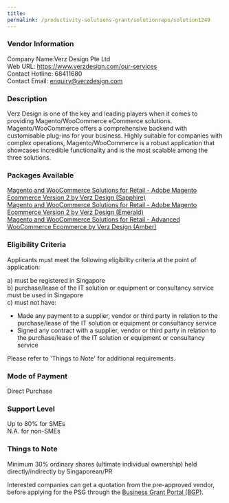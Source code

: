 ```yaml
---
title: 
permalink: /productivity-solutions-grant/solutionrepo/solution1249
---
```


### Vendor Information
Company Name:Verz Design Pte Ltd <br>Web URL: https://www.verzdesign.com/our-services <br>Contact Hotline: 68411680 <br>Contact Email: enquiry@verzdesign.com <br>

### Description

Verz Design is one of the key and leading players when it comes to providing Magento/WooCommerce eCommerce solutions. Magento/WooCommerce offers a comprehensive backend with customisable plug-ins for your business. Highly suitable for companies with complex operations, Magento/WooCommerce is a robust application that showcases incredible functionality and is the most scalable among the three solutions.

### Packages Available

<a href='https://www.gobusiness.gov.sg/images/psg/Desensitised_Verz_Design_20200370_Annex_3_Part_1.pdf' target='_blank'>Magento and WooCommerce Solutions for Retail - Adobe Magento Ecommerce Version 2 by Verz Design (Sapphire)</a><br/>
<a href='https://www.gobusiness.gov.sg/images/psg/Desensitised_Verz_Design_20200370_Annex_3_Part_2.pdf' target='_blank'>Magento and WooCommerce Solutions for Retail - Adobe Magento Ecommerce Version 2 by Verz Design (Emerald)</a><br/>
<a href='https://www.gobusiness.gov.sg/images/psg/Desensitised_Verz_Design_20200370_Annex_3_Part_3.pdf' target='_blank'>Magento and WooCommerce Solutions for Retail - Advanced WooCommerce Ecommerce by Verz Design (Amber)</a><br/>

### Eligibility Criteria

Applicants must meet the following eligibility criteria at the point of application:

a) must be registered in Singapore <br>
b) purchase/lease of the IT solution or equipment or consultancy service must be used in Singapore <br>
c) must not have:
- Made any payment to a supplier, vendor or third party in relation to the purchase/lease of the IT solution or equipment or consultancy service
- Signed any contract with a supplier, vendor or third party in relation to the purchase/lease of the IT solution or equipment or consultancy service

Please refer to 'Things to Note' for additional requirements.

### Mode of Payment
Direct Purchase

### Support Level
Up to 80% for SMEs <br>
N.A. for non-SMEs

### Things to Note
Minimum 30% ordinary shares (ultimate individual ownership) held directly/indirectly by Singaporean/PR

Interested companies can get a quotation from the pre-approved vendor, before applying for the PSG through the <a target='_blank' href='https://www.businessgrants.gov.sg/'>Business Grant Portal (BGP)</a>.
